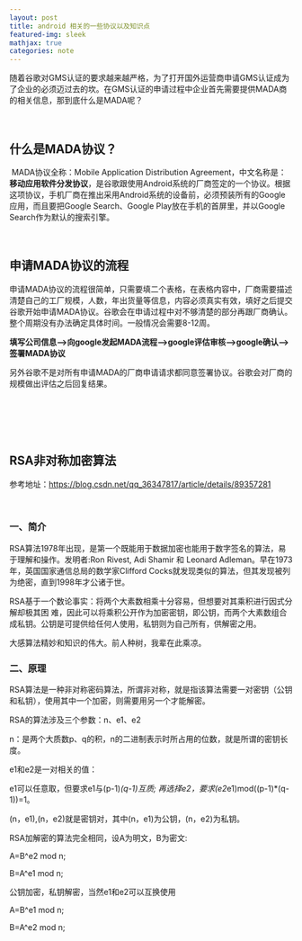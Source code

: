 ```yaml
---
layout: post
title: android 相关的一些协议以及知识点
featured-img: sleek
mathjax: true
categories: note
---
```


​	随着谷歌对GMS认证的要求越来越严格，为了打开国外运营商申请GMS认证成为了企业的必须迈过去的坎。在GMS认证的申请过程中企业首先需要提供MADA商的相关信息，那到底什么是MADA呢？

<br/>

## 什么是MADA协议？

​	MADA协议全称：Mobile Application Distribution Agreement，中文名称是：**移动应用软件分发协议**，是谷歌跟使用Android系统的厂商签定的一个协议。根据这项协议，手机厂商在推出采用Android系统的设备前，必须预装所有的Google应用，而且要把Google Search、Google Play放在手机的首屏里，并以Google Search作为默认的搜索引擎。

<br/>

## 申请MADA协议的流程

​	申请MADA协议的流程很简单，只需要填二个表格，在表格内容中，厂商需要描述清楚自己的工厂规模，人数，年出货量等信息，内容必须真实有效，填好之后提交谷歌开始申请MADA协议。谷歌会在申请过程中对不够清楚的部分再跟厂商确认。整个周期没有办法确定具体时间。一般情况会需要8-12周。

​	**填写公司信息-->向google发起MADA流程-->google评估审核-->google确认-->签署MADA协议**

​	另外谷歌不是对所有申请MADA的厂商申请请求都同意签署协议。谷歌会对厂商的规模做出评估之后回复结果。

<br/><br/><br/><br/>

## RSA非对称加密算法

参考地址：https://blog.csdn.net/qq_36347817/article/details/89357281

<br/>

### 一、简介

RSA算法1978年出现，是第一个既能用于数据加密也能用于数字签名的算法，易于理解和操作。发明者:Ron Rivest, Adi Shamir 和 Leonard Adleman。早在1973年，英国国家通信总局的数学家Clifford Cocks就发现类似的算法，但其发现被列为绝密，直到1998年才公诸于世。

RSA基于一个数论事实：将两个大素数相乘十分容易，但想要对其乘积进行因式分解却极其困 难，因此可以将乘积公开作为加密密钥，即公钥，而两个大素数组合成私钥。公钥是可提供给任何人使用，私钥则为自己所有，供解密之用。

大感算法精妙和知识的伟大。前人种树，我辈在此乘凉。

### 二、原理

RSA算法是一种非对称密码算法，所谓非对称，就是指该算法需要一对密钥（公钥和私钥），使用其中一个加密，则需要用另一个才能解密。

RSA的算法涉及三个参数：n、e1、e2

n：是两个大质数p、q的积，n的二进制表示时所占用的位数，就是所谓的密钥长度。

e1和e2是一对相关的值：

e1可以任意取，但要求e1与(p-1)*(q-1)互质; 再选择e2，要求(e2*e1)mod((p-1)*(q-1))=1。

(n，e1),(n，e2)就是密钥对，其中(n，e1)为公钥，(n，e2)为私钥。

RSA加解密的算法完全相同，设A为明文，B为密文:

A=B^e2 mod n;

B=A^e1 mod n;

公钥加密，私钥解密，当然e1和e2可以互换使用

A=B^e1 mod n;

B=A^e2 mod n;



















































